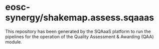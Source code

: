 <!--
SPDX-FileCopyrightText: Copyright contributors to the Software Quality Assurance as a Service (SQAaaS) project <sqaaas@ibergrid.eu>

SPDX-License-Identifier: GPL-3.0-only
-->

# eosc-synergy/shakemap.assess.sqaaas
This repository has been generated by the SQAaaS platform to run the pipelines
for the operation of the
Quality Assessment & Awarding (QAA)
module.